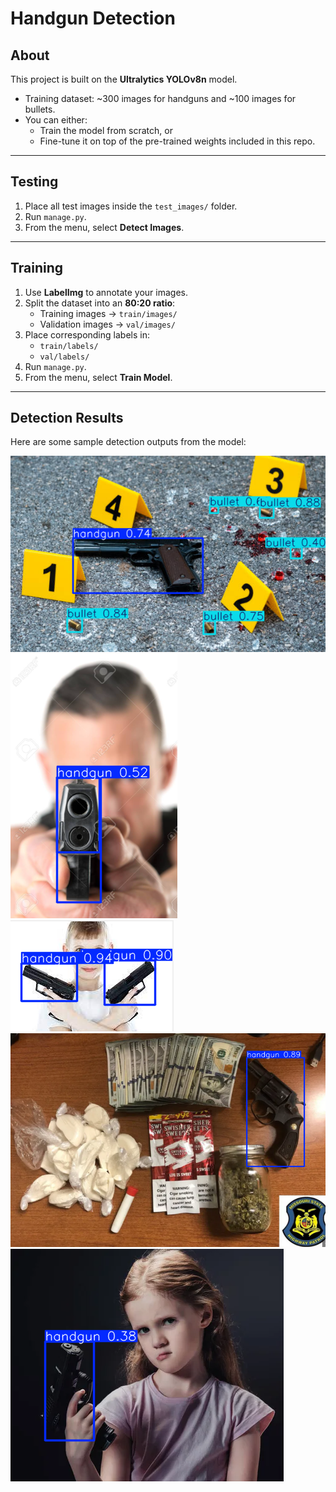 # Handgun Detection  

## About  
This project is built on the **Ultralytics YOLOv8n** model.  
- Training dataset: ~300 images for handguns and ~100 images for bullets.  
- You can either:  
  - Train the model from scratch, or  
  - Fine-tune it on top of the pre-trained weights included in this repo.  

---

## Testing  
1. Place all test images inside the `test_images/` folder.  
2. Run `manage.py`.  
3. From the menu, select **Detect Images**.  

---

## Training  
1. Use **LabelImg** to annotate your images.  
2. Split the dataset into an **80:20 ratio**:  
   - Training images → `train/images/`  
   - Validation images → `val/images/`  
3. Place corresponding labels in:  
   - `train/labels/`  
   - `val/labels/`  
4. Run `manage.py`.  
5. From the menu, select **Train Model**.  

---

## Detection Results  
Here are some sample detection outputs from the model:  

![Detection Example 1](examples/Screenshot%20from%202025-09-06%2014-46-24.png)  
![Detection Example 2](examples/Screenshot%20from%202025-09-06%2014-46-58.png)  
![Detection Example 3](examples/Screenshot%20from%202025-09-06%2014-47-09.png)  
![Detection Example 4](examples/Screenshot%20from%202025-09-06%2014-47-39.png)  
![Detection Example 5](examples/Screenshot%20from%202025-09-06%2014-47-53.png)  
